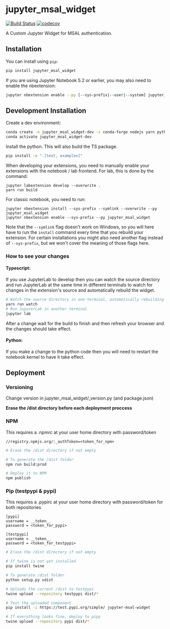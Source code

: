 # jupyter_msal_widget

[![Build Status](https://travis-ci.com/jupyter_msal_widget.svg?branch=master)](https://travis-ci.c/jupyter_msal_widget)
[![codecov](https://codecov.io/gh/jupyter_msal_widget/branch/master/graph/badge.svg)](https://codecov.io/gh/jupyter_msal_widget)

A Custom Jupyter Widget for MSAL authentication.

## Installation

You can install using `pip`:

```bash
pip install jupyter_msal_widget
```

If you are using Jupyter Notebook 5.2 or earlier, you may also need to enable
the nbextension:

```bash
jupyter nbextension enable --py [--sys-prefix|--user|--system] jupyter_msal_widget
```

## Development Installation

Create a dev environment:

```bash
conda create -n jupyter_msal_widget-dev -c conda-forge nodejs yarn python jupyterlab
conda activate jupyter_msal_widget-dev
```

Install the python. This will also build the TS package.

```bash
pip install -e ".[test, examples]"
```

When developing your extensions, you need to manually enable your extensions with the
notebook / lab frontend. For lab, this is done by the command:

```
jupyter labextension develop --overwrite .
yarn run build
```

For classic notebook, you need to run:

```
jupyter nbextension install --sys-prefix --symlink --overwrite --py jupyter_msal_widget
jupyter nbextension enable --sys-prefix --py jupyter_msal_widget
```

Note that the `--symlink` flag doesn't work on Windows, so you will here have to run
the `install` command every time that you rebuild your extension. For certain installations
you might also need another flag instead of `--sys-prefix`, but we won't cover the meaning
of those flags here.

### How to see your changes

#### Typescript:

If you use JupyterLab to develop then you can watch the source directory and run JupyterLab at the same time in different
terminals to watch for changes in the extension's source and automatically rebuild the widget.

```bash
# Watch the source directory in one terminal, automatically rebuilding when needed
yarn run watch
# Run JupyterLab in another terminal
jupyter lab
```

After a change wait for the build to finish and then refresh your browser and the changes should take effect.

#### Python:

If you make a change to the python code then you will need to restart the notebook kernel to have it take effect.

## Deployment

### Versioning

Change version in jupyter_msal_widget/\_version.py (and package.json)

**Erase the /dist directory before each deployment proccess**

### NPM

This requires a .npmrc at your user home directory with password/token

```
//registry.npmjs.org/:_authToken=<token_for_npm>
```

```bash
# Erase the /dist directory if not empty

# To generate the /dist folder
npm run build:prod

# Deploy it to NPM
npm publish
```

### Pip (testpypi & pypi)

This requires a .pypirc at your user home directory with password/token for both repositories

```
[pypi]
username = __token__
password = <token_for_pypi>

[testpypi]
username = __token__
password = <token_for_testpypi>
```

```bash
# Erase the /dist directory if not empty

# If twine is not yet installed
pip install twine

# To generate /dist folder
python setup.py sdist

# Uploads the current /dist to testpypi
twine upload --repository testpypi dist/*

# Test the uploaded component
pip install -i https://test.pypi.org/simple/ jupyter-msal-widget

# If everything looks fine, deploy to pipy
twine upload --repository pypi dist/*
```
